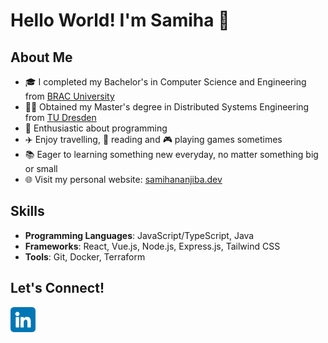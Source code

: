 # Hello World! I'm Samiha 👋

## About Me

- 🎓 I completed my Bachelor's in Computer Science and Engineering from [BRAC University](https://www.bracu.ac.bd/)
- 👩‍🎓 Obtained my Master's degree in Distributed Systems Engineering from [TU Dresden](https://tu-dresden.de/)
- 🌟 Enthusiastic about programming
- ✈️ Enjoy travelling, 📖 reading and 🎮 playing games sometimes
- 📚 Eager to learning something new everyday, no matter something big or small
- 🌐 Visit my personal website: [samihananjiba.dev](https://samihananjiba.dev)

## Skills
- **Programming Languages**: JavaScript/TypeScript, Java
- **Frameworks**: React, Vue.js, Node.js, Express.js, Tailwind CSS
- **Tools**: Git, Docker, Terraform

## Let's Connect!

<a href="https://www.linkedin.com/in/samiha-nanjiba/" target="_blank"><img src="./images/linkedin.png" alt="LinkedIn" width="40" height="40"/></a>